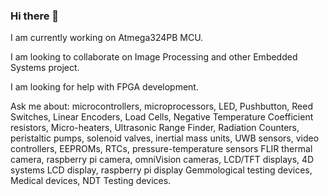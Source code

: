 ### Hi there 👋
I am currently working on Atmega324PB MCU.

I am looking to collaborate on Image Processing and other Embedded Systems project.

I am looking for help with FPGA development.

Ask me about:
microcontrollers, microprocessors, 
LED, Pushbutton, Reed Switches, Linear Encoders, Load Cells, 
Negative Temperature Coefficient resistors, Micro-heaters, Ultrasonic Range Finder, Radiation Counters, peristaltic pumps, solenoid valves, 
inertial mass units, UWB sensors, video controllers, EEPROMs, RTCs, pressure-temperature sensors
FLIR thermal camera, raspberry pi camera, omniVision cameras,
LCD/TFT displays, 4D systems LCD display, raspberry pi display
Gemmological testing devices, Medical devices, NDT Testing devices.



<!--
**asadr2022/asadr2022** is a ✨ _special_ ✨ repository because its `README.md` (this file) appears on your GitHub profile.

Here are some ideas to get you started:

- 🔭 I’m currently working on ...
- 🌱 I’m currently learning ...
- 👯 I’m looking to collaborate on ...
- 🤔 I’m looking for help with ...
- 💬 Ask me about ...
- 📫 How to reach me: ...
- 😄 Pronouns: ...
- ⚡ Fun fact: ...
-->
